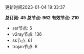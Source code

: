 更新时间2023-01-04 19:33:37

**总订阅: 45**
**总节点: 962**
**有效节点: 210**
- ssr节点: 5
- v2ray节点: 136
- ss节点: 61
- trojan节点: 8
